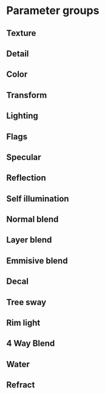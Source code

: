 # Parameter groups

## Texture

## Detail

## Color

## Transform

## Lighting

## Flags

## Specular

## Reflection

## Self illumination

## Normal blend

## Layer blend

## Emmisive blend

## Decal

## Tree sway

## Rim light

## 4 Way Blend

## Water

## Refract